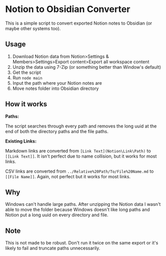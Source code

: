 # Notion to Obsidian Converter

This is a simple script to convert exported Notion notes to Obsidian (or maybe other systems too).

## Usage

1. Download Notion data from Notion>Settings & Members>Settings>Export content>Export all workspace content
2. Unzip the data using 7-Zip (or something better than Window's default)
3. Get the script
4. Run `node main`
5. Input the path where your Notion notes are
6. Move notes folder into Obsidian directory

## How it works

**Paths:**

The script searches through every path and removes the long uuid at the end of both the directory paths and the file paths.

**Existing Links:**

Markdown links are converted from `[Link Text](Notion\Link\Path)` to `[[Link Text]]`. It isn't perfect due to name collision, but it works for most links.

CSV links are converted from `../Relative%20Path/To/File%20Name.md` to `[[File Name]]`. Again, not perfect but it works for most links.

## Why

Windows can't handle large paths. After unzipping the Notion data I wasn't able to move the folder because Windows doesn't like long paths and Notion put a long uuid on every directory and file.

## Note

This is not made to be robust. Don't run it twice on the same export or it's likely to fail and truncate paths unnecessarily.
